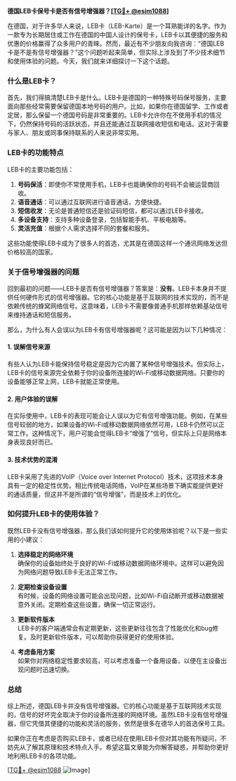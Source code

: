 **德国LEB卡保号卡是否有信号增强器？[[TG💪+ @esim1088](https://t.me/s/esim1088)]**

在德国，对于许多华人来说，LEB卡（LEB-Karte）是一个耳熟能详的名字。作为一款专为长期居住或工作在德国的中国人设计的保号卡，LEB卡以其便捷的服务和优惠的价格赢得了众多用户的青睐。然而，最近有不少朋友向我咨询：“德国LEB卡是不是有信号增强器？”这个问题听起来简单，但实际上涉及到了不少技术细节和使用体验的问题。今天，我们就来详细探讨一下这个话题。

### 什么是LEB卡？

首先，我们得搞清楚LEB卡是什么。LEB卡是德国的一种特殊号码保号服务，主要面向那些经常需要保留德国本地号码的用户。比如，如果你在德国留学、工作或者定居，那么保留一个德国号码是非常重要的。LEB卡允许你在不使用手机的情况下，仍然保持号码的活跃状态，并且还能通过互联网接收短信和电话。这对于需要与家人、朋友或同事保持联系的人来说非常实用。

### LEB卡的功能特点

LEB卡的主要功能包括：

1. **号码保活**：即使你不常使用手机，LEB卡也能确保你的号码不会被运营商回收。
2. **语音通话**：可以通过互联网进行语音通话，方便快捷。
3. **短信收发**：无论是普通短信还是验证码短信，都可以通过LEB卡接收。
4. **多设备支持**：支持多种设备登录，包括智能手机、平板电脑等。
5. **灵活充值**：根据个人需求选择不同的套餐和服务。

这些功能使得LEB卡成为了很多人的首选，尤其是在德国这样一个通讯网络发达但价格较高的国家。

### 关于信号增强器的问题

回到最初的问题——LEB卡是否有信号增强器？答案是：**没有**。LEB卡本身并不提供任何硬件形式的信号增强器。它的核心功能是基于互联网的技术实现的，而不是依赖传统的蜂窝网络信号。这意味着，LEB卡不需要像普通手机那样依赖基站信号来维持通话和短信服务。

那么，为什么有人会误以为LEB卡有信号增强器呢？这可能是因为以下几种情况：

#### 1. **误解信号来源**
   有些人认为LEB卡能保持信号稳定是因为它内置了某种信号增强技术。但实际上，LEB卡的信号来源完全依赖于你的设备所连接的Wi-Fi或移动数据网络。只要你的设备能够正常上网，LEB卡就能正常使用。

#### 2. **用户体验的误解**
   在实际使用中，LEB卡的表现可能会让人误以为它有信号增强功能。例如，在某些信号较弱的地方，如果设备的Wi-Fi或移动数据网络依然可用，LEB卡仍然可以正常工作。这种情况下，用户可能会觉得LEB卡“增强了”信号，但实际上只是网络本身表现良好而已。

#### 3. **技术优势的混淆**
   LEB卡采用了先进的VoIP（Voice over Internet Protocol）技术，这项技术本身具有一定的稳定性优势。相比传统电话网络，VoIP在某些场景下确实能提供更好的通话质量，但这并不是所谓的“信号增强”，而是技术上的优化。

### 如何提升LEB卡的使用体验？

既然LEB卡没有信号增强器，那么我们该如何提升它的使用体验呢？以下是一些实用的小建议：

1. **选择稳定的网络环境**  
   确保你的设备始终处于良好的Wi-Fi或移动数据网络环境中。这样可以避免因为网络问题导致LEB卡无法正常工作。

2. **定期检查设备设置**  
   有时候，设备的网络设置可能会出现问题，比如Wi-Fi自动断开或移动数据被意外关闭。定期检查这些设置，确保一切正常运行。

3. **更新软件版本**  
   LEB卡的客户端通常会有定期更新，这些更新往往包含了性能优化和bug修复。及时更新软件版本，可以帮助你获得更好的使用体验。

4. **考虑备用方案**  
   如果你对网络稳定性要求较高，可以考虑准备一个备用设备，以便在主设备出现问题时迅速切换。

### 总结

综上所述，德国LEB卡并没有信号增强器。它的核心功能是基于互联网技术实现的，信号的好坏完全取决于你的设备所连接的网络环境。虽然LEB卡没有信号增强器，但它凭借其便捷的功能和灵活的服务，依然是很多在德华人的首选保号工具。

如果你正在考虑是否购买LEB卡，或者已经在使用LEB卡但对其功能有所疑问，不妨先从了解其原理和技术特点入手。希望这篇文章能为你解答疑惑，并帮助你更好地利用LEB卡的各项功能。

[[TG💪+ @esim1088](https://t.me/s/esim1088) ![Image](https://i.postimg.cc/4NQfJmqS/Snipaste-2025-05-13-00-14-12.png)]